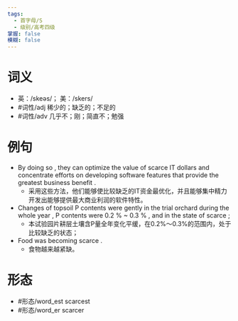 ```yaml
---
tags:
  - 首字母/S
  - 级别/高考四级
掌握: false
模糊: false
---
```

# 词义
- 英：/skeəs/； 美：/skers/
- #词性/adj  稀少的；缺乏的；不足的
- #词性/adv  几乎不；刚；简直不；勉强
# 例句
- By doing so , they can optimize the value of scarce IT dollars and concentrate efforts on developing software features that provide the greatest business benefit .
	- 采用这些方法，他们能够使比较缺乏的IT资金最优化，并且能够集中精力开发出能够提供最大商业利润的软件特性。
- Changes of topsoil P contents were gently in the trial orchard during the whole year , P contents were 0.2 % ~ 0.3 % , and in the state of scarce ;
	- 本试验园片耕层土壤含P量全年变化平缓，在0.2%～0.3%的范围内，处于比较缺乏的状态；
- Food was becoming scarce .
	- 食物越来越紧缺。
# 形态
- #形态/word_est scarcest
- #形态/word_er scarcer

